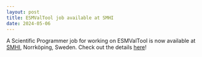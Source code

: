 ```yaml
---
layout: post
title: ESMValTool job available at SMHI
date: 2024-05-06
---
```


A Scientific Programmer job for working on ESMValTool is now available at [SMHI](https://www.smhi.se/en), Norrköping, Sweden. Check out the details [here](https://web103.reachmee.com/ext/I011/1056/job?site=8&lang=UK&validator=991c4fb3061ea054e09848134790b230&job_id=605)!
